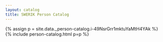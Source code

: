 ```yaml
---
layout: catalog
title: SWERIK Person Catalog
---
```

{% assign p = site.data._person-catalog.i-49NsrGrr1mktuYaMtH4YAk %}
{% include person-catalog.html p=p %}

